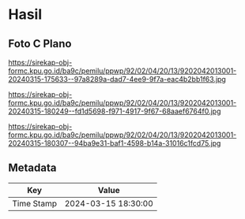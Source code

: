 # Hasil

## Foto C Plano

https://sirekap-obj-formc.kpu.go.id/ba9c/pemilu/ppwp/92/02/04/20/13/9202042013001-20240315-175633--97a8289a-dad7-4ee9-9f7a-eac4b2bb1f63.jpg

https://sirekap-obj-formc.kpu.go.id/ba9c/pemilu/ppwp/92/02/04/20/13/9202042013001-20240315-180249--fd1d5698-f971-4917-9f67-68aaef6764f0.jpg

https://sirekap-obj-formc.kpu.go.id/ba9c/pemilu/ppwp/92/02/04/20/13/9202042013001-20240315-180307--94ba9e31-baf1-4598-b14a-31016c1fcd75.jpg


## Metadata

| Key        | Value               |
| ---------- | ------------------- |
| Time Stamp | 2024-03-15 18:30:00 |



